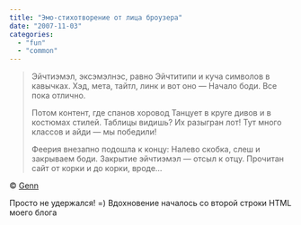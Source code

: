 ```yaml
---
title: "Эмо-стихотворение от лица броузера"
date: "2007-11-03"
categories: 
  - "fun"
  - "common"
---
```


> Эйчтиэмэл, эксэмэлнэс, равно Эйчтитипи и куча символов в кавычках. Хэд, мета, тайтл, линк и вот оно — Начало боди. Все пока отлично.
> 
> Потом контент, где спанов хоровод Танцует в круге дивов и в костюмах стилей. Таблицы видишь? Их разыгран лот! Тут много классов и айди — мы победили!
> 
> Феерия внезапно подошла к концу: Налево скобка, слеш и закрываем боди. Закрытие эйчтиэмэл — отсыл к отцу. Прочитан сайт от корки и до корки, вроде…

© [Genn](http://mega.genn.org)

Просто не удержался! =) Вдохновение началось со второй строки HTML моего блога
